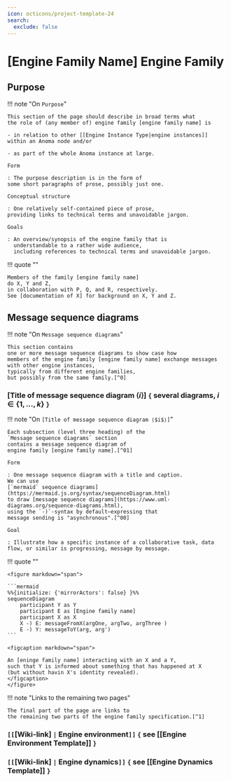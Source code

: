 ```yaml
---
icon: octicons/project-template-24
search:
  exclude: false
---
```


# [Engine Family Name] Engine Family

## Purpose

!!! note "On `Purpose`"

	This section of the page should describe in broad terms what
	the role of (any member of) engine family [engine family name] is

	- in relation to other [[Engine Instance Type|engine instances]] 
    within an Anoma node and/or

	- as part of the whole Anoma instance at large.

	Form

	: The purpose description is in the form of
    some short paragraphs of prose, possibly just one.

	Conceptual structure

	: One relatively self-contained piece of prose,
	providing links to technical terms and unavoidable jargon.

    Goals

    : An overview/synopsis of the engine family that is
      understandable to a rather wide audience,
      including references to technical terms and unavoidable jargon.

!!! quote ""

    Members of the family [engine family name] 
    do X, Y and Z,
    in collaboration with P, Q, and R, respectively.
    See [documentation of X] for background on X, Y and Z.

## Message sequence diagrams

!!! note "On `Message sequence diagrams`"

    This section contains
    one or more message sequence diagrams to show case how
	members of the engine family [engine family name] exchange messages
    with other engine instances,
	typically from different engine families,
    but possibly from the same family.[^0]

### [Title of message sequence diagram ⟨$i$⟩] `{` several diagrams, $i \in \{1,\dotsc, k\}$ `}`

!!! note "On `[Title of message sequence diagram ⟨$i$⟩]`"

    Each subsection (level three heading) of the
    `Message sequence diagrams` section
    contains a message sequence diagram of
    engine family [engine family name].[^01]

    Form

	: One message sequence diagram with a title and caption.
    We can use
    [`mermaid` sequence diagrams](https://mermaid.js.org/syntax/sequenceDiagram.html)
    to draw [message sequence diagrams](https://www.uml-diagrams.org/sequence-diagrams.html),
    using the `-)`-syntax by default—expressing that
    message sending is "asynchronous".[^00]

    Goal
    
    : Illustrate how a specific instance of a collaborative task, data flow, or similar is progressing, message by message.

!!! quote ""

    <figure markdown="span">

    ```mermaid
    %%{initialize: {'mirrorActors': false} }%%
    sequenceDiagram
        participant Y as Y
        participant E as [Engine family name]
        participant X as X
        X -) E: messageFromX(argOne, argTwo, argThree )
        E -) Y: messageToY(arg, arg')
    ```
    
    <figcaption markdown="span">

    An [eninge family name] interacting with an X and a Y,
    such that Y is informed about something that has happened at X
    (but without havin X's identity revealed).
    </figcaption>
    </figure>

!!! note "Links to the remaining two pages"

    The final part of the page are links to
    the remaining two parts of the engine family specification.[^1]

### `[[`[Wiki-link] `|` Engine environment`]]` `{` see [[Engine Environment Template]] `}`

### `[[`[Wiki-link] `|` Engine dynamics`]]` `{` see [[Engine Dynamics Template]] `}`


<!-- footnotes -->

[^0]: The general idea is that
	each message sequence diagram in the engine family page describes
	a pattern for test cases of any implementation.

[^01]: The subection headings allow
    to reference each of the diagrams if there are several ones.

[^00]:
    For more on how sequence diagrams naturally arise in actor-like systems,
    consider exploring systems in the
	[stateright explorer](https://www.stateright.rs/seeking-consensus.html#stateright-explorer).

[^000]: The goal is similar to that of
      [ᴜᴍʟ use case diagrams](https://www.uml-diagrams.org/use-case-diagrams.html).


[^1]: Snippets do not work with syntax highlighting, yet.
    That is why—for the time being—we
    only provide links to the next two template pages
    (which ideally would just be included here).
